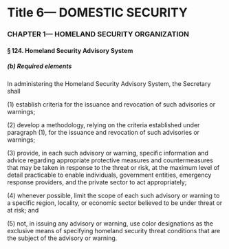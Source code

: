 
# Title 6— DOMESTIC SECURITY
### CHAPTER 1— HOMELAND SECURITY ORGANIZATION
#### § 124. Homeland Security Advisory System
##### (b) Required elements

In administering the Homeland Security Advisory System, the Secretary shall

(1) establish criteria for the issuance and revocation of such advisories or warnings;

(2) develop a methodology, relying on the criteria established under paragraph (1), for the issuance and revocation of such advisories or warnings;

(3) provide, in each such advisory or warning, specific information and advice regarding appropriate protective measures and countermeasures that may be taken in response to the threat or risk, at the maximum level of detail practicable to enable individuals, government entities, emergency response providers, and the private sector to act appropriately;

(4) whenever possible, limit the scope of each such advisory or warning to a specific region, locality, or economic sector believed to be under threat or at risk; and

(5) not, in issuing any advisory or warning, use color designations as the exclusive means of specifying homeland security threat conditions that are the subject of the advisory or warning.
